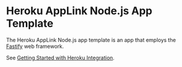 # Heroku AppLink Node.js App Template

The Heroku AppLink Node.js app template is an app that employs the [Fastify](https://fastify.dev/) web framework.

See [Getting Started with Heroku Integration](https://devcenter.heroku.com/articles/getting-started-heroku-integration).
